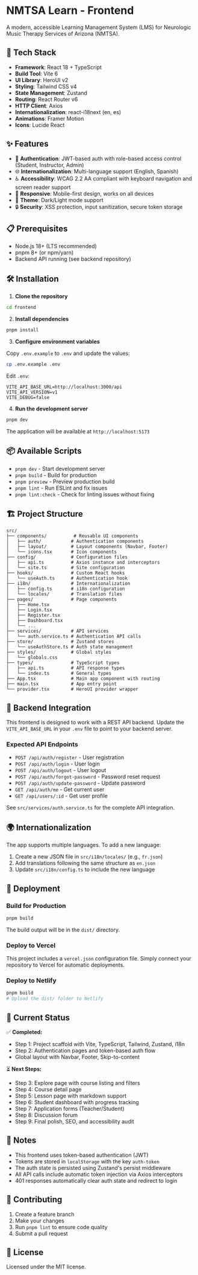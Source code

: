# NMTSA Learn - Frontend

A modern, accessible Learning Management System (LMS) for Neurologic Music Therapy Services of Arizona (NMTSA).

## 🚀 Tech Stack

- **Framework**: React 18 + TypeScript
- **Build Tool**: Vite 6
- **UI Library**: HeroUI v2
- **Styling**: Tailwind CSS v4
- **State Management**: Zustand
- **Routing**: React Router v6
- **HTTP Client**: Axios
- **Internationalization**: react-i18next (en, es)
- **Animations**: Framer Motion
- **Icons**: Lucide React

## ✨ Features

- 🔐 **Authentication**: JWT-based auth with role-based access control (Student, Instructor, Admin)
- 🌐 **Internationalization**: Multi-language support (English, Spanish)
- ♿ **Accessibility**: WCAG 2.2 AA compliant with keyboard navigation and screen reader support
- 📱 **Responsive**: Mobile-first design, works on all devices
- 🎨 **Theme**: Dark/Light mode support
- 🔒 **Security**: XSS protection, input sanitization, secure token storage

## 📋 Prerequisites

- Node.js 18+ (LTS recommended)
- pnpm 8+ (or npm/yarn)
- Backend API running (see backend repository)

## 🛠️ Installation

1. **Clone the repository**

```bash
cd frontend
```

2. **Install dependencies**

```bash
pnpm install
```

3. **Configure environment variables**

Copy `.env.example` to `.env` and update the values:

```bash
cp .env.example .env
```

Edit `.env`:

```env
VITE_API_BASE_URL=http://localhost:3000/api
VITE_API_VERSION=v1
VITE_DEBUG=false
```

4. **Run the development server**

```bash
pnpm dev
```

The application will be available at `http://localhost:5173`

## 📦 Available Scripts

- `pnpm dev` - Start development server
- `pnpm build` - Build for production
- `pnpm preview` - Preview production build
- `pnpm lint` - Run ESLint and fix issues
- `pnpm lint:check` - Check for linting issues without fixing

## 🏗️ Project Structure

```
src/
├── components/          # Reusable UI components
│   ├── auth/           # Authentication components
│   ├── layout/         # Layout components (Navbar, Footer)
│   └── icons.tsx       # Icon components
├── config/             # Configuration files
│   ├── api.ts          # Axios instance and interceptors
│   └── site.ts         # Site configuration
├── hooks/              # Custom React hooks
│   └── useAuth.ts      # Authentication hook
├── i18n/               # Internationalization
│   ├── config.ts       # i18n configuration
│   └── locales/        # Translation files
├── pages/              # Page components
│   ├── Home.tsx
│   ├── Login.tsx
│   ├── Register.tsx
│   ├── Dashboard.tsx
│   └── ...
├── services/           # API services
│   └── auth.service.ts # Authentication API calls
├── store/              # Zustand stores
│   └── useAuthStore.ts # Auth state management
├── styles/             # Global styles
│   └── globals.css
├── types/              # TypeScript types
│   ├── api.ts          # API response types
│   └── index.ts        # General types
├── App.tsx             # Main app component with routing
├── main.tsx            # App entry point
└── provider.tsx        # HeroUI provider wrapper
```

## 🔌 Backend Integration

This frontend is designed to work with a REST API backend. Update the `VITE_API_BASE_URL` in your `.env` file to point to your backend server.

### Expected API Endpoints

- `POST /api/auth/register` - User registration
- `POST /api/auth/login` - User login
- `POST /api/auth/logout` - User logout
- `POST /api/auth/forgot-password` - Password reset request
- `POST /api/auth/update-password` - Update password
- `GET /api/auth/me` - Get current user
- `GET /api/users/:id` - Get user profile

See `src/services/auth.service.ts` for the complete API integration.

## 🌍 Internationalization

The app supports multiple languages. To add a new language:

1. Create a new JSON file in `src/i18n/locales/` (e.g., `fr.json`)
2. Add translations following the same structure as `en.json`
3. Update `src/i18n/config.ts` to include the new language

## 🚢 Deployment

### Build for Production

```bash
pnpm build
```

The build output will be in the `dist/` directory.

### Deploy to Vercel

This project includes a `vercel.json` configuration file. Simply connect your repository to Vercel for automatic deployments.

### Deploy to Netlify

```bash
pnpm build
# Upload the dist/ folder to Netlify
```

## 🧪 Current Status

✅ **Completed:**

- Step 1: Project scaffold with Vite, TypeScript, Tailwind, Zustand, i18n
- Step 2: Authentication pages and token-based auth flow
- Global layout with Navbar, Footer, Skip-to-content

⏳ **Next Steps:**

- Step 3: Explore page with course listing and filters
- Step 4: Course detail page
- Step 5: Lesson page with markdown support
- Step 6: Student dashboard with progress tracking
- Step 7: Application forms (Teacher/Student)
- Step 8: Discussion forum
- Step 9: Final polish, SEO, and accessibility audit

## 📝 Notes

- This frontend uses token-based authentication (JWT)
- Tokens are stored in `localStorage` with the key `auth-token`
- The auth state is persisted using Zustand's persist middleware
- All API calls include automatic token injection via Axios interceptors
- 401 responses automatically clear auth state and redirect to login

## 🤝 Contributing

1. Create a feature branch
2. Make your changes
3. Run `pnpm lint` to ensure code quality
4. Submit a pull request

## 📄 License

Licensed under the MIT license.
